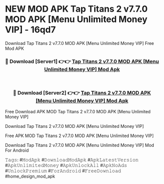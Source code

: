 # NEW MOD APK Tap Titans 2 v7.7.0 MOD APK [Menu Unlimited Money VIP] - 16qd7
Download Tap Titans 2 v7.7.0 MOD APK [Menu Unlimited Money VIP] Free Mod APK

<div align="center">
<h3>🔴 Download [Server1] 👉👉 <a href="https://apk-comot.site?title=Tap_Titans_2_v7.7.0_MOD_APK_[Menu_Unlimited_Money_VIP]">Tap Titans 2 v7.7.0 MOD APK [Menu Unlimited Money VIP] Mod Apk</a></h3><br>

<h3>🔴 Download [Server2] 👉👉 <a href="https://apk-comot.site?title=Tap_Titans_2_v7.7.0_MOD_APK_[Menu_Unlimited_Money_VIP]">Tap Titans 2 v7.7.0 MOD APK [Menu Unlimited Money VIP] Mod Apk</a></h3>
</div>


Free Download APK MOD Tap Titans 2 v7.7.0 MOD APK [Menu Unlimited Money VIP]

Download Tap Titans 2 v7.7.0 MOD APK [Menu Unlimited Money VIP] 

Free APK MOD Tap Titans 2 v7.7.0 MOD APK [Menu Unlimited Money VIP] 

Download Tap Titans 2 v7.7.0 MOD APK [Menu Unlimited Money VIP] Mod For Android

𝚃𝚊𝚐𝚜: #𝙼𝚘𝚍𝙰𝚙𝚔 #𝙳𝚘𝚠𝚗𝚕𝚘𝚊𝚍𝙼𝚘𝚍𝙰𝚙𝚔 #𝙰𝚙𝚔𝙻𝚊𝚝𝚎𝚜𝚝𝚅𝚎𝚛𝚜𝚒𝚘𝚗 #𝙰𝚙𝚔𝚄𝚗𝚕𝚒𝚖𝚒𝚝𝚎𝚍𝙼𝚘𝚗𝚎𝚢 #𝙰𝚙𝚔𝚄𝚗𝚕𝚘𝚌𝚔𝙰𝚕𝚕 #𝙰𝚙𝚔𝙽𝚘𝙰𝚍𝚜 #𝚄𝚗𝚕𝚘𝚌𝚔𝙿𝚛𝚎𝚖𝚒𝚞𝚖 #𝙵𝚘𝚛𝙰𝚗𝚍𝚛𝚘𝚒𝚍 #𝙵𝚛𝚎𝚎𝙳𝚘𝚠𝚗𝚕𝚘𝚊𝚍 #home_design_mod_apk